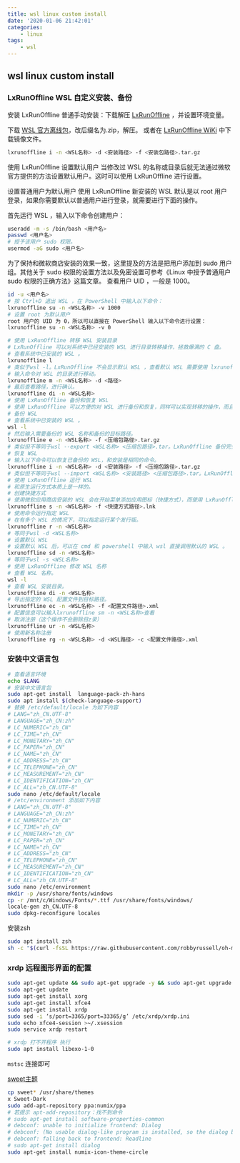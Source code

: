 ```yaml
---
title: wsl linux custom install
date: '2020-01-06 21:42:01'
categories:
    - linux
tags:
    - wsl
---
```


## wsl linux custom install

### LxRunOffline WSL 自定义安装、备份

安装 LxRunOffline
普通手动安装：下载解压 [LxRunOffline](https://github.com/DDoSolitary/LxRunOffline/releases) ，并设置环境变量。

下载 [WSL 官方离线包](https://p3terx.com/go/aHR0cHM6Ly9kb2NzLm1pY3Jvc29mdC5jb20vZW4tdXMvd2luZG93cy93c2wvaW5zdGFsbC1tYW51YWw=)，改后缀名为.zip，解压。
或者在 [LxRunOffline WiKi](https://p3terx.com/go/aHR0cHM6Ly9naXRodWIuY29tL0REb1NvbGl0YXJ5L0x4UnVuT2ZmbGluZS93aWtp) 中下载镜像文件。

```bash
lxrunoffline i -n <WSL名称> -d <安装路径> -f <安装包路径>.tar.gz
```

使用 LxRunOffline 设置默认用户
当修改过 WSL 的名称或目录后就无法通过微软官方提供的方法设置默认用户。这时可以使用 LxRunOf­fline 进行设置。

设置普通用户为默认用户
使用 LxRunOf­fline 新安装的 WSL 默认是以 root 用户登录，如果你需要默认以普通用户进行登录，就需要进行下面的操作。

首先运行 WSL ，输入以下命令创建用户：

```bash
useradd -m -s /bin/bash <用户名>
passwd <用户名>
# 授予该用户 sudo 权限。
usermod -aG sudo <用户名>
```

为了保持和微软商店安装的效果一致，这里提及的方法是把用户添加到 sudo 用户组。其他关于 sudo 权限的设置方法以及免密设置可参考《Linux 中授予普通用户 sudo 权限的正确方法》这篇文章。
查看用户 UID ，一般是 1000。

```bash
id -u <用户名>
# 按 Ctrl+D 退出 WSL ，在 Pow­er­Shell 中输入以下命令：
lxrunoffline su -n <WSL名称> -v 1000
# 设置 root 为默认用户
root 用户的 UID 为 0，所以可以直接在 Pow­er­Shell 输入以下命令进行设置：
lxrunoffline su -n <WSL名称> -v 0
```

```bash
# 使用 LxRunOffline 转移 WSL 安装目录
# LxRunOf­fline 可以对系统中已经安装的 WSL 进行目录转移操作，拯救爆满的 C 盘。
# 查看系统中已安装的 WSL 。
lxrunoffline l
# 类似于wsl -l。LxRunOf­fline 不会显示默认 WSL ，查看默认 WSL 需要使用 lxrunoffline gd命令。
# 输入命令对 WSL 的目录进行移动。
lxrunoffline m -n <WSL名称> -d <路径>
# 最后查看路径，进行确认。
lxrunoffline di -n <WSL名称>
# 使用 LxRunOffline 备份和恢复 WSL
# 使用 LxRunOf­fline 可以方便的对 WSL 进行备份和恢复，同样可以实现转移的操作，而且还可以在转移到其它电脑上。
# 备份 WSL
# 查看系统中已安装的 WSL 。
wsl -l
# 然后输入需要备份的 WSL 名称和备份的目标路径。
lxrunoffline e -n <WSL名称> -f <压缩包路径>.tar.gz
# 类似但不等同于wsl --export <WSL名称> <压缩包路径>.tar。LxRunOf­fline 备份完会生成一个.xml后缀的同名配置文件，比如WSL.tar.gz.xml。
# 恢复 WSL
# 输入以下命令可以恢复已备份的 WSL，和安装是相同的命令。
lxrunoffline i -n <WSL名称> -d <安装路径> -f <压缩包路径>.tar.gz
# 类似但不等同于wsl --import <WSL名称> <安装路径> <压缩包路径>.tar。LxRunOf­fline 会读取备份时生成的配置文件并写入配置，前提是同目录且同名。否则你需要加入-c参数指定配置文件。
# 使用 LxRunOffline 运行 WSL
# 和原生运行方式本质上是一样的。
# 创建快捷方式
# 使用微软应用商店安装的 WSL 会在开始菜单添加应用图标（快捷方式），而使用 LxRunOf­fline 安装 WSL 时可以通过添加 -s 参数在桌面创建快捷方式。如果你安装时忘记添加参数，可以使用以下命令进行创建。
lxrunoffline s -n <WSL名称> -f <快捷方式路径>.lnk
# 使用命令运行指定 WSL
# 在有多个 WSL 的情况下，可以指定运行某个发行版。
lxrunoffline r -n <WSL名称>
# 等同于wsl -d <WSL名称>
# 设置默认 WSL
# 设置默认 WSL 后，可以在 cmd 和 powershell 中输入 wsl 直接调用默认的 WSL 。
lxrunoffline sd -n <WSL名称>
# 等同于wsl -s <WSL名称>
# 使用 LxRunOffline 修改 WSL 名称
# 查看 WSL 名称。
wsl -l
# 查看 WSL 安装目录。
lxrunoffline di -n <WSL名称>
# 导出指定的 WSL 配置文件到目标路径。
lxrunoffline ec -n <WSL名称> -f <配置文件路径>.xml
# 配置信息可以输入lxrunoffline sm -n <WSL名称>查看
# 取消注册（这个操作不会删除目z录）
lxrunoffline ur -n <WSL名称>
# 使用新名称注册
lxrunoffline rg -n <WSL名称> -d <WSL路径> -c <配置文件路径>.xml
```

### 安装中文语言包

```bash
# 查看语言环境
echo $LANG
# 安装中文语言包
sudo apt-get install  language-pack-zh-hans
sudo apt install $(check-language-support)
# 替换 /etc/default/locale 为如下内容
# LANG="zh_CN.UTF-8"
# LANGUAGE="zh_CN:zh"
# LC_NUMERIC="zh_CN"
# LC_TIME="zh_CN"
# LC_MONETARY="zh_CN"
# LC_PAPER="zh_CN"
# LC_NAME="zh_CN"
# LC_ADDRESS="zh_CN"
# LC_TELEPHONE="zh_CN"
# LC_MEASUREMENT="zh_CN"
# LC_IDENTIFICATION="zh_CN"
# LC_ALL="zh_CN.UTF-8"
sudo nano /etc/default/locale
# /etc/environment 添加如下内容
# LANG="zh_CN.UTF-8"
# LANGUAGE="zh_CN:zh"
# LC_NUMERIC="zh_CN"
# LC_TIME="zh_CN"
# LC_MONETARY="zh_CN"
# LC_PAPER="zh_CN"
# LC_NAME="zh_CN"
# LC_ADDRESS="zh_CN"
# LC_TELEPHONE="zh_CN"
# LC_MEASUREMENT="zh_CN"
# LC_IDENTIFICATION="zh_CN"
# LC_ALL="zh_CN.UTF-8"
sudo nano /etc/environment
mkdir -p /usr/share/fonts/windows
cp -r /mnt/c/Windows/Fonts/*.ttf /usr/share/fonts/windows/
locale-gen zh_CN.UTF-8
sudo dpkg-reconfigure locales
```

安装zsh

```bash
sudo apt install zsh
sh -c "$(curl -fsSL https://raw.githubusercontent.com/robbyrussell/oh-my-zsh/master/tools/install.sh)"
```

### xrdp 远程图形界面的配置

```bash
sudo apt-get update && sudo apt-get upgrade -y && sudo apt-get upgrade -y && sudo apt-get dist-upgrade -y && sudo apt-get autoremove -y
sudo apt-get update
sudo apt-get install xorg
sudo apt-get install xfce4
sudo apt-get install xrdp
sudo sed -i ‘s/port=3365/port=33365/g’ /etc/xrdp/xrdp.ini
sudo echo xfce4-session >~/.xsession
sudo service xrdp restart
```

```bash
# xrdp 打不开程序 执行
sudo apt install libexo-1-0
```

`mstsc` 连接即可

[sweet主题](https://links.jianshu.com/go?to=https%3A%2F%2Fwww.gnome-look.org%2Fp%2F1253385%2F)

```bash
cp sweet* /usr/share/themes
x Sweet-Dark
sudo add-apt-repository ppa:numix/ppa
# 若提示 apt-add-repository：找不到命令
# sudo apt-get install software-properties-common
# debconf: unable to initialize frontend: Dialog
# debconf: (No usable dialog-like program is installed, so the dialog based frontend cannot be used. at /usr/share/perl5/Debconf/FrontEnd/Dialog.pm line 76.)
# debconf: falling back to frontend: Readline
# sudo apt-get install dialog
sudo apt-get install numix-icon-theme-circle
```
